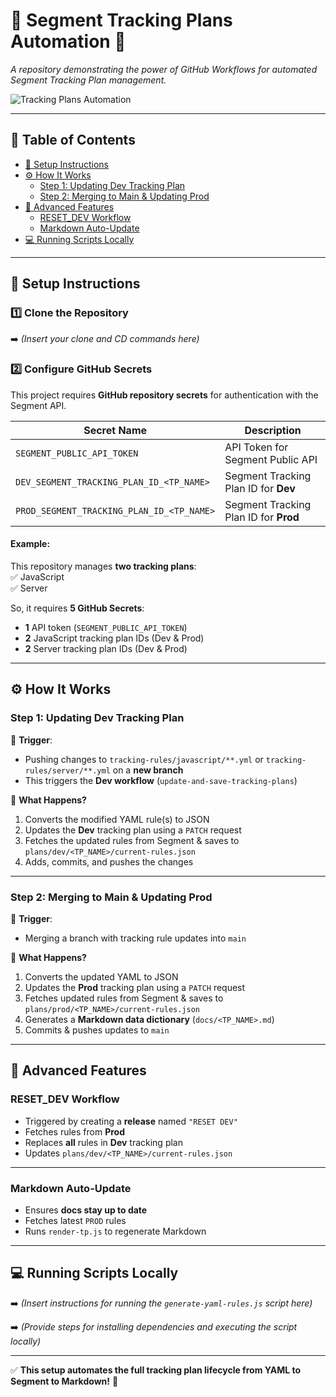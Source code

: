 # 📌 Segment Tracking Plans Automation 🚀  
*A repository demonstrating the power of GitHub Workflows for automated Segment Tracking Plan management.*

![Tracking Plans Automation](https://github.com/user-attachments/assets/83d617e5-8f52-40b1-afd8-956010b4d662)

---

## 📖 Table of Contents  
- [🔧 Setup Instructions](#-setup-instructions)  
- [⚙️ How It Works](#️-how-it-works)  
  - [Step 1: Updating Dev Tracking Plan](#step-1-updating-dev-tracking-plan)  
  - [Step 2: Merging to Main & Updating Prod](#step-2-merging-to-main--updating-prod)  
- [🔹 Advanced Features](#-advanced-features)  
  - [RESET_DEV Workflow](#reset_dev-workflow)  
  - [Markdown Auto-Update](#markdown-auto-update)  
- [💻 Running Scripts Locally](#-running-scripts-locally)  

---

## 🔧 Setup Instructions  

### 1️⃣ Clone the Repository  
➡️ *(Insert your clone and CD commands here)*  

### 2️⃣ Configure GitHub Secrets  
This project requires **GitHub repository secrets** for authentication with the Segment API.

| Secret Name  | Description |
|-------------|-------------|
| `SEGMENT_PUBLIC_API_TOKEN`  | API Token for Segment Public API |
| `DEV_SEGMENT_TRACKING_PLAN_ID_<TP_NAME>`  | Segment Tracking Plan ID for **Dev** |
| `PROD_SEGMENT_TRACKING_PLAN_ID_<TP_NAME>` | Segment Tracking Plan ID for **Prod** |

#### Example:
This repository manages **two tracking plans**:  
✅ JavaScript  
✅ Server  

So, it requires **5 GitHub Secrets**:  
- **1** API token (`SEGMENT_PUBLIC_API_TOKEN`)  
- **2** JavaScript tracking plan IDs (Dev & Prod)  
- **2** Server tracking plan IDs (Dev & Prod)  

---

## ⚙️ How It Works  

### **Step 1: Updating Dev Tracking Plan**  

🔹 **Trigger**:  
- Pushing changes to `tracking-rules/javascript/**.yml` or `tracking-rules/server/**.yml` on a **new branch**  
- This triggers the **Dev workflow** (`update-and-save-tracking-plans`)

🔹 **What Happens?**  
1. Converts the modified YAML rule(s) to JSON  
2. Updates the **Dev** tracking plan using a `PATCH` request  
3. Fetches the updated rules from Segment & saves to `plans/dev/<TP_NAME>/current-rules.json`  
4. Adds, commits, and pushes the changes  

---

### **Step 2: Merging to Main & Updating Prod**  

🔹 **Trigger**:  
- Merging a branch with tracking rule updates into `main`  

🔹 **What Happens?**  
1. Converts the updated YAML to JSON  
2. Updates the **Prod** tracking plan using a `PATCH` request  
3. Fetches updated rules from Segment & saves to `plans/prod/<TP_NAME>/current-rules.json`  
4. Generates a **Markdown data dictionary** (`docs/<TP_NAME>.md`)  
5. Commits & pushes updates to `main`  

---

## 🔹 Advanced Features  

### **RESET_DEV Workflow**  
- Triggered by creating a **release** named `"RESET DEV"`  
- Fetches rules from **Prod**  
- Replaces **all** rules in **Dev** tracking plan  
- Updates `plans/dev/<TP_NAME>/current-rules.json`  

---

### **Markdown Auto-Update**  
- Ensures **docs stay up to date**  
- Fetches latest `PROD` rules  
- Runs `render-tp.js` to regenerate Markdown  

---

## 💻 Running Scripts Locally  

➡️ *(Insert instructions for running the `generate-yaml-rules.js` script here)*  

➡️ *(Provide steps for installing dependencies and executing the script locally)*  

---

✅ **This setup automates the full tracking plan lifecycle from YAML to Segment to Markdown!** 🎯  
